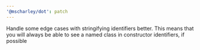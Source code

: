 ```yaml
---
'@mscharley/dot': patch
---
```


Handle some edge cases with stringifying identifiers better. This means that you will always be able to see a named class in constructor identifiers, if possible
